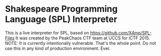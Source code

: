 Shakespeare Programming Language (SPL) Interpreter
=========

This is a live interpreter for SPL, based on https://github.com/X4mp/SPL-Files
It was created by the PeakChaos CTF team at UCCS for iCTF 2015.
NOTE: It is currently intentionally vulnerable. That's the whole point. Do not use this in any kind of production environment. Ever.
